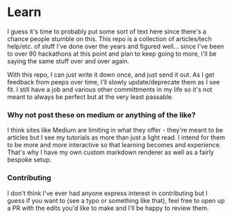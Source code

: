 # Learn

I guess it's time to probably put some sort of text here since there's a chance people stumble on this. This repo is a collection of articles/tech help/etc. of stuff I've done over the years and figured well... since I've been to over 90 hackathons at this point and plan to keep going to more, I'll be saying the same stuff over and over again.

With this repo, I can just write it down once, and just send it out. As I get feedback from peeps over time, I'll slowly update/deprecate them as I see fit. I still have a job and various other committments in my life so it's not meant to always be perfect but at the very least passable.

### Why not post these on medium or anything of the like?

I think sites like Medium are limiting in what they offer - they're meant to be articles but I see my tutorials as more than just a light read. I intend for them to be more and more interactive so that learning becomes and experience. That's why I have my own custom markdown renderer as well as a fairly bespoke setup.

### Contributing

I don't think I've ever had anyone express interest in contributing but I guess if you want to (see a typo or something like that), feel free to open up a PR with the edits you'd like to make and I'll be happy to review them.
